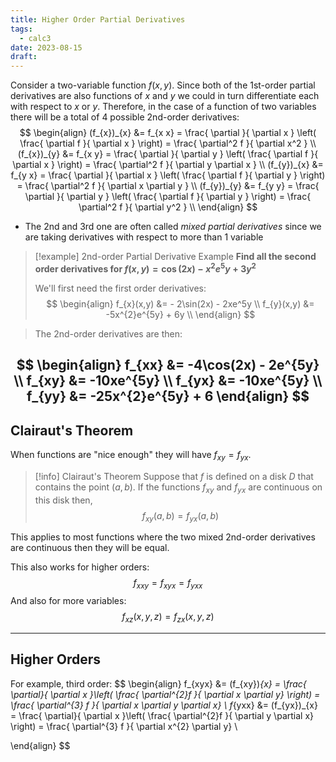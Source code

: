 ```yaml
---
title: Higher Order Partial Derivatives
tags:
  - calc3
date: 2023-08-15
draft:
---
```

Consider a two-variable function $f(x,y)$. Since both of the 1st-order partial derivatives are also functions of $x$ and $y$ we could in turn differentiate each with respect to $x$ or $y$. Therefore, in the case of a function of two variables there will be a total of 4 possible 2nd-order derivatives: 
$$
\begin{align}
(f_{x})_{x} &= f_{x x} = \frac{ \partial  }{ \partial x } \left( \frac{ \partial f }{ \partial x }  \right) = \frac{ \partial^2 f }{ \partial x^2 } \\
(f_{x})_{y} &= f_{x y} = \frac{ \partial  }{ \partial y } \left( \frac{ \partial f }{ \partial x }  \right) = \frac{ \partial^2 f }{ \partial y \partial x } \\
(f_{y})_{x} &= f_{y x} = \frac{ \partial  }{ \partial x } \left( \frac{ \partial f }{ \partial y }  \right) = \frac{ \partial^2 f }{ \partial x \partial y } \\
(f_{y})_{y} &= f_{y y} = \frac{ \partial  }{ \partial y } \left( \frac{ \partial f }{ \partial y }  \right) = \frac{ \partial^2 f }{ \partial y^2 } \\
\end{align}
$$
- The 2nd and 3rd one are often called *mixed partial derivatives* since we are taking derivatives with respect to more than 1 variable

>[!example] 2nd-order Partial Derivative Example
>**Find all the second order derivatives for $f(x,y) = \cos(2x) - x^{2}e^5y+3y^{2}$**
>
>We'll first need the first order derivatives:
>$$
\begin{align}
f_{x}(x,y) &= - 2\sin(2x) - 2xe^5y \\
f_{y}(x,y) &= -5x^{2}e^{5y} + 6y \\
\end{align}
>$$

>
>The 2nd-order derivatives are then:

$$
\begin{align}
f_{xx} &= -4\cos(2x) - 2e^{5y} \\
f_{xy} &= -10xe^{5y} \\
f_{yx} &= -10xe^{5y} \\
f_{yy} &= -25x^{2}e^{5y} + 6
\end{align}
$$
---
## Clairaut's Theorem

When functions are "nice enough" they will have $f_{xy} = f_{yx}$.

>[!info] Clairaut's Theorem
>Suppose that $f$ is defined on a disk $D$ that contains the point $(a,b)$. If the functions $f_{xy}$ and $f_{yx}$ are continuous on this disk then, 
>$$f_{xy}(a,b) = f_{yx}(a,b)$$

This applies to most functions where the two mixed 2nd-order derivatives are continuous then they will be equal. 

This also works for higher orders:
$$f_{xxy} = f_{xyx} = f_{yxx}$$
And also for more variables:
$$f_{xz}(x,y,z) = f_{zx}(x,y,z)$$

---
## Higher Orders

For example, third order:
$$
\begin{align}
f_{xyx} &= (f_{xy})_{x} = \frac{ \partial}{ \partial x }\left( \frac{ \partial^{2}f }{ \partial x \partial y}  \right) = \frac{ \partial^{3} f }{ \partial x \partial y \partial x}  \\
f_{yxx} &= (f_{yx})_{x} = \frac{ \partial}{ \partial x }\left( \frac{ \partial^{2}f }{ \partial y \partial x}  \right) = \frac{ \partial^{3} f }{ \partial x^{2} \partial y}  \\

\end{align}
$$


